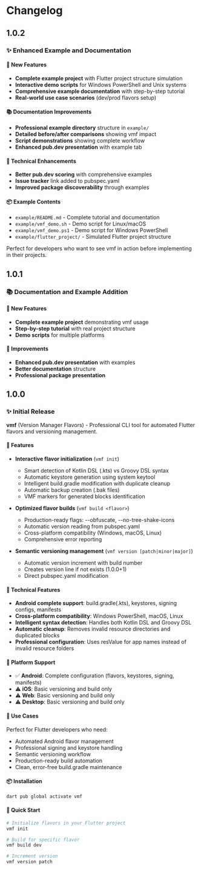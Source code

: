 # Changelog

## 1.0.2

### ✨ Enhanced Example and Documentation

#### 🚀 New Features
- **Complete example project** with Flutter project structure simulation
- **Interactive demo scripts** for Windows PowerShell and Unix systems
- **Comprehensive example documentation** with step-by-step tutorial
- **Real-world use case scenarios** (dev/prod flavors setup)

#### 📚 Documentation Improvements
- **Professional example directory** structure in `example/`
- **Detailed before/after comparisons** showing vmf impact
- **Script demonstrations** showing complete workflow
- **Enhanced pub.dev presentation** with example tab

#### 🔧 Technical Enhancements
- **Better pub.dev scoring** with comprehensive examples
- **Issue tracker** link added to pubspec.yaml
- **Improved package discoverability** through examples

#### 📦 Example Contents
- `example/README.md` - Complete tutorial and documentation
- `example/vmf_demo.sh` - Demo script for Linux/macOS
- `example/vmf_demo.ps1` - Demo script for Windows PowerShell
- `example/flutter_project/` - Simulated Flutter project structure

Perfect for developers who want to see vmf in action before implementing in their projects.

## 1.0.1

### 📚 Documentation and Example Addition

#### 🚀 New Features
- **Complete example project** demonstrating vmf usage
- **Step-by-step tutorial** with real project structure
- **Demo scripts** for multiple platforms

#### 🔧 Improvements
- **Enhanced pub.dev presentation** with examples
- **Better documentation** structure
- **Professional package presentation**

## 1.0.0

### ✨ Initial Release

**vmf** (Version Manager Flavors) - Professional CLI tool for automated Flutter flavors and versioning management.

#### 🚀 Features

- **Interactive flavor initialization** (`vmf init`)
  - Smart detection of Kotlin DSL (.kts) vs Groovy DSL syntax
  - Automatic keystore generation using system keytool
  - Intelligent build.gradle modification with duplicate cleanup
  - Automatic backup creation (.bak files)
  - VMF markers for generated blocks identification

- **Optimized flavor builds** (`vmf build <flavor>`)
  - Production-ready flags: --obfuscate, --no-tree-shake-icons
  - Automatic version reading from pubspec.yaml
  - Cross-platform compatibility (Windows, macOS, Linux)
  - Comprehensive error reporting

- **Semantic versioning management** (`vmf version [patch|minor|major]`)
  - Automatic version increment with build number
  - Creates version line if not exists (1.0.0+1)
  - Direct pubspec.yaml modification

#### 🔧 Technical Features

- **Android complete support**: build.gradle(.kts), keystores, signing configs, manifests
- **Cross-platform compatibility**: Windows PowerShell, macOS, Linux
- **Intelligent syntax detection**: Handles both Kotlin DSL and Groovy DSL
- **Automatic cleanup**: Removes invalid resource directories and duplicated blocks
- **Professional configuration**: Uses resValue for app names instead of invalid resource folders

#### 📱 Platform Support

- ✅ **Android**: Complete configuration (flavors, keystores, signing, manifests)
- ⚠️ **iOS**: Basic versioning and build only
- ⚠️ **Web**: Basic versioning and build only  
- ⚠️ **Desktop**: Basic versioning and build only

#### 🎯 Use Cases

Perfect for Flutter developers who need:
- Automated Android flavor management
- Professional signing and keystore handling
- Semantic versioning workflow
- Production-ready build automation
- Clean, error-free build.gradle maintenance

#### 📦 Installation

```bash
dart pub global activate vmf
```

#### 🚀 Quick Start

```bash
# Initialize flavors in your Flutter project
vmf init

# Build for specific flavor
vmf build dev

# Increment version
vmf version patch
```
